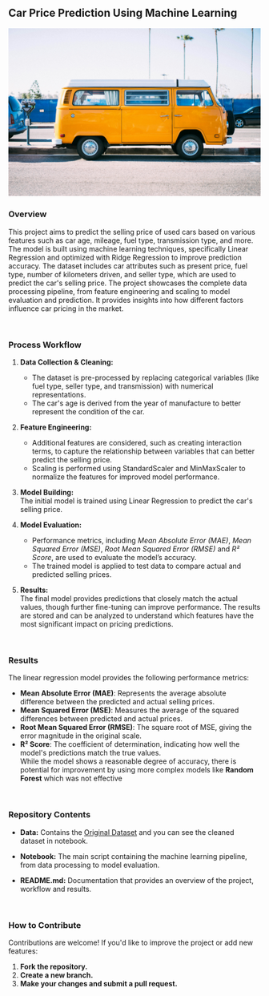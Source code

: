 ## Car Price Prediction Using Machine Learning
[![](Image.jpg)](https://unsplash.com/photos/yellow-minivan-on-parking-lot-w8CcH9Md4vE)

### Overview

This project aims to predict the selling price of used cars based on various features such as car age, mileage, fuel type, transmission type, and more. The model is built using machine learning techniques, specifically Linear Regression and optimized with Ridge Regression to improve prediction accuracy. The dataset includes car attributes such as present price, fuel type, number of kilometers driven, and seller type, which are used to predict the car's selling price.
The project showcases the complete data processing pipeline, from feature engineering and scaling to model evaluation and prediction. It provides insights into how different factors influence car pricing in the market.

<br>

### Process Workflow

1. **Data Collection & Cleaning:** <br>
    - The dataset is pre-processed by replacing categorical variables (like fuel type, seller type, and transmission) with numerical representations.
    - The car's age is derived from the year of manufacture to better represent the condition of the car.

2. **Feature Engineering:** <br>
    - Additional features are considered, such as creating interaction terms, to capture the relationship between variables that can better predict the selling price.
    - Scaling is performed using StandardScaler and MinMaxScaler to normalize the features for improved model performance.

3. **Model Building:** <br>
  The initial model is trained using Linear Regression to predict the car's selling price.

4. **Model Evaluation:** <br>
    - Performance metrics, including *Mean Absolute Error (MAE)*, *Mean Squared Error (MSE)*, *Root Mean Squared Error (RMSE)* and *R² Score*, are used to evaluate the model’s accuracy.
    - The trained model is applied to test data to compare actual and predicted selling prices.

5. **Results:** <br>
  The final model provides predictions that closely match the actual values, though further fine-tuning can improve performance. The results are stored and can be analyzed to understand which features have the most significant     impact on pricing predictions.

<br>

### Results

The linear regression model provides the following performance metrics:

- **Mean Absolute Error (MAE)**: Represents the average absolute difference between the predicted and actual selling prices.
- **Mean Squared Error (MSE)**: Measures the average of the squared differences between predicted and actual prices.
- **Root Mean Squared Error (RMSE)**: The square root of MSE, giving the error magnitude in the original scale.
- **R² Score**: The coefficient of determination, indicating how well the model's predictions match the true values. <br>
While the model shows a reasonable degree of accuracy, there is potential for improvement by using more complex models like **Random Forest** which was not effective

<br>

### Repository Contents

- **Data:** Contains the [Original Dataset](https://www.kaggle.com/datasets/janagamamanojkumar/car-dekho) and you can see the cleaned dataset in notebook.

- **Notebook:** The main script containing the machine learning pipeline, from data processing to model evaluation.

- **README.md:** Documentation that provides an overview of the project, workflow and results.

<br>

### How to Contribute
Contributions are welcome! If you'd like to improve the project or add new features:

1. **Fork the repository.**
2. **Create a new branch.**
3. **Make your changes and submit a pull request.**
